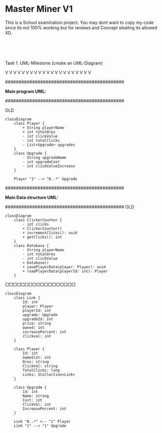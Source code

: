 # Master Miner V1

This is a School examination project.
You may dont want to copy my code since its not 100% working but for reviews and Concept stealing its allowed XD.
<br>
<br>
<br>
<br>
<br>





Task 1. UML-Milestone (create an UML-Diagram)

V V V V V V V V V V V V V V V V V V V V V

############################################

**Main program UML:**

############################################

OLD

```mermaid
classDiagram
    class Player {
        + String playerName
        + int totalOres
        - int clickValue
        - int totalClicks
        - List<Upgrade> upgrades
    }
    class Upgrade {
        - String upgradeName
        - int upgradeCost
        - int clickValueIncrease
    }

    Player "1" --> "0..*" Upgrade
```


############################################

**Main Data structure UML:**

############################################
OLD

```mermaid
classDiagram
    class ClickerCounter {
        - int clicks
        + ClickerCounter()
        + incrementClicks(): void
        + getClicks(): int
    }
    class Database {
        - String playerName
        - int totalOres
        - int clickValue
        + Database()
        + savePlayerData(player: Player): void
        + loadPlayerData(playerId: int): Player
    }
```







□□□□□□□□□□□□□□□□□□

```mermaid
classDiagram
    class Link {
        Id: int
        player: Player
        playerId: int
        upgrade: Upgrade
        upgradeId: int
        price: string
        owned: int
        increasePercent: int
        clickval: int
    }

    class Player {
        Id: int
        GameSlot: int
        Ores: string
        ClickVal: string
        TotalClicks: long
        Links: ICollection<Link>
    }

    class Upgrade {
        Id: int
        Name: string
        Cost: int
        ClickVal: int
        IncreasePercent: int
    }

    Link "0..*" <-- "1" Player
    Link "1" --> "1" Upgrade

```
